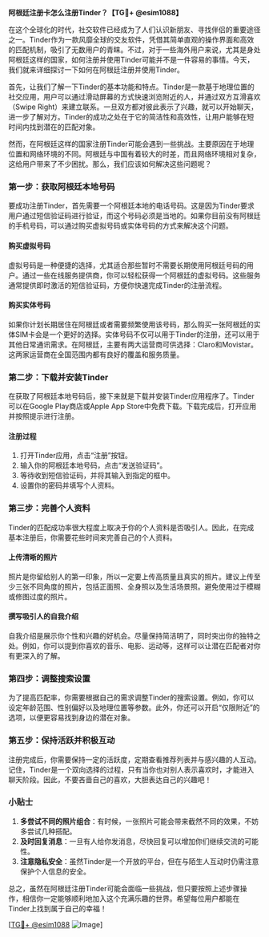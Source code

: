 **阿根廷注册卡怎么注册Tinder？【TG💪+ @esim1088】**

在这个全球化的时代，社交软件已经成为了人们认识新朋友、寻找伴侣的重要途径之一。Tinder作为一款风靡全球的交友软件，凭借其简单直观的操作界面和高效的匹配机制，吸引了无数用户的青睐。不过，对于一些海外用户来说，尤其是身处阿根廷这样的国家，如何注册并使用Tinder可能并不是一件容易的事情。今天，我们就来详细探讨一下如何在阿根廷注册并使用Tinder。

首先，让我们了解一下Tinder的基本功能和特点。Tinder是一款基于地理位置的社交应用，用户可以通过滑动屏幕的方式快速浏览附近的人，并通过双方互滑喜欢（Swipe Right）来建立联系。一旦双方都对彼此表示了兴趣，就可以开始聊天，进一步了解对方。Tinder的成功之处在于它的简洁性和高效性，让用户能够在短时间内找到潜在的匹配对象。

然而，在阿根廷这样的国家注册Tinder可能会遇到一些挑战。主要原因在于地理位置和网络环境的不同。阿根廷与中国有着较大的时差，而且网络环境相对复杂，这给用户带来了不少困扰。那么，我们应该如何解决这些问题呢？

### **第一步：获取阿根廷本地号码**

要成功注册Tinder，首先需要一个阿根廷本地的电话号码。这是因为Tinder要求用户通过短信验证码进行验证，而这个号码必须是当地的。如果你目前没有阿根廷的手机号码，可以通过购买虚拟号码或实体号码的方式来解决这个问题。

#### **购买虚拟号码**
虚拟号码是一种便捷的选择，尤其适合那些暂时不需要长期使用阿根廷号码的用户。通过一些在线服务提供商，你可以轻松获得一个阿根廷的虚拟号码。这些服务通常提供即时激活的短信验证码，方便你快速完成Tinder的注册流程。

#### **购买实体号码**
如果你计划长期居住在阿根廷或者需要频繁使用该号码，那么购买一张阿根廷的实体SIM卡会是一个更好的选择。实体号码不仅可以用于Tinder的注册，还可以用于其他日常通讯需求。在阿根廷，主要有两大运营商可供选择：Claro和Movistar。这两家运营商在全国范围内都有良好的覆盖和服务质量。

### **第二步：下载并安装Tinder**

在获取了阿根廷本地号码后，接下来就是下载并安装Tinder应用程序了。Tinder可以在Google Play商店或Apple App Store中免费下载。下载完成后，打开应用并按照提示进行注册。

#### **注册过程**
1. 打开Tinder应用，点击“注册”按钮。
2. 输入你的阿根廷本地号码，点击“发送验证码”。
3. 等待收到短信验证码，并将其输入到指定的框中。
4. 设置你的密码并填写个人资料。

### **第三步：完善个人资料**

Tinder的匹配成功率很大程度上取决于你的个人资料是否吸引人。因此，在完成基本注册后，你需要花些时间来完善自己的个人资料。

#### **上传清晰的照片**
照片是你留给别人的第一印象，所以一定要上传高质量且真实的照片。建议上传至少三张不同角度的照片，包括正面照、全身照以及生活场景照。避免使用过于模糊或修图过度的照片。

#### **撰写吸引人的自我介绍**
自我介绍是展示你个性和兴趣的好机会。尽量保持简洁明了，同时突出你的独特之处。例如，你可以提到你喜欢的音乐、电影、运动等，这样可以让潜在匹配者对你有更深入的了解。

### **第四步：调整搜索设置**

为了提高匹配率，你需要根据自己的需求调整Tinder的搜索设置。例如，你可以设定年龄范围、性别偏好以及地理位置等参数。此外，你还可以开启“仅限附近”的选项，以便更容易找到身边的潜在对象。

### **第五步：保持活跃并积极互动**

注册完成后，你需要保持一定的活跃度，定期查看推荐列表并与感兴趣的人互动。记住，Tinder是一个双向选择的过程，只有当你也对别人表示喜欢时，才能进入聊天阶段。因此，不要吝啬自己的喜欢，大胆表达自己的兴趣吧！

### **小贴士**

1. **多尝试不同的照片组合**：有时候，一张照片可能会带来截然不同的效果，不妨多尝试几种搭配。
2. **及时回复消息**：一旦有人给你发消息，尽快回复可以增加你们继续交流的可能性。
3. **注意隐私安全**：虽然Tinder是一个开放的平台，但在与陌生人互动时仍需注意保护个人信息的安全。

总之，虽然在阿根廷注册Tinder可能会面临一些挑战，但只要按照上述步骤操作，相信你一定能够顺利地加入这个充满乐趣的世界。希望每位用户都能在Tinder上找到属于自己的幸福！ 

[[TG💪+ @esim1088](https://t.me/s/esim1088) ![Image](https://i.postimg.cc/4NQfJmqS/Snipaste-2025-05-13-00-14-12.png)]